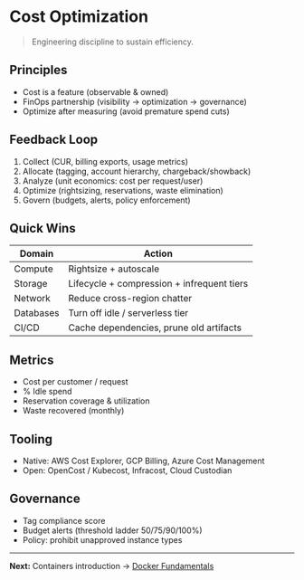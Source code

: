 # Cost Optimization

> Engineering discipline to sustain efficiency.

## Principles
- Cost is a feature (observable & owned)
- FinOps partnership (visibility → optimization → governance)
- Optimize after measuring (avoid premature spend cuts)

## Feedback Loop
1. Collect (CUR, billing exports, usage metrics)
2. Allocate (tagging, account hierarchy, chargeback/showback)
3. Analyze (unit economics: cost per request/user)
4. Optimize (rightsizing, reservations, waste elimination)
5. Govern (budgets, alerts, policy enforcement)

## Quick Wins
| Domain | Action |
|--------|--------|
| Compute | Rightsize + autoscale |
| Storage | Lifecycle + compression + infrequent tiers |
| Network | Reduce cross-region chatter |
| Databases | Turn off idle / serverless tier |
| CI/CD | Cache dependencies, prune old artifacts |

## Metrics
- Cost per customer / request
- % Idle spend
- Reservation coverage & utilization
- Waste recovered (monthly)

## Tooling
- Native: AWS Cost Explorer, GCP Billing, Azure Cost Management
- Open: OpenCost / Kubecost, Infracost, Cloud Custodian

## Governance
- Tag compliance score
- Budget alerts (threshold ladder 50/75/90/100%)
- Policy: prohibit unapproved instance types

---
**Next:** Containers introduction → [Docker Fundamentals](../containers/docker-fundamentals.md)
